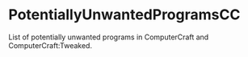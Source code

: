 # PotentiallyUnwantedProgramsCC
List of potentially unwanted programs in ComputerCraft and ComputerCraft:Tweaked.
